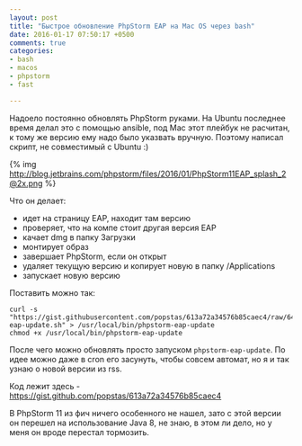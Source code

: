 ```yaml
---
layout: post
title: "Быстрое обновление PhpStorm EAP на Mac OS через bash"
date: 2016-01-17 07:50:17 +0500
comments: true
categories: 
- bash
- macos
- phpstorm
- fast

---
```


Надоело постоянно обновлять PhpStorm руками. На Ubuntu последнее время делал это с помощью ansible, 
под Mac этот плейбук не расчитан, к тому же версию ему надо было указвать вручную.
Поэтому написал скрипт, не совместимый с Ubuntu :)

{% img http://blog.jetbrains.com/phpstorm/files/2016/01/PhpStorm11EAP_splash_2@2x.png %}

<!-- more -->

Что он делает:

- идет на страницу EAP, находит там версию
- проверяет, что на компе стоит другая версия EAP
- качает dmg в папку Загрузки
- монтирует образ
- завершает PhpStorm, если он открыт
- удаляет текущую версию и копирует новую в папку /Applications
- запускает новую версию

Поставить можно так:
```
curl -s "https://gist.githubusercontent.com/popstas/613a72a34576b85caec4/raw/644f457ed0187ab0d1207576e925c06260451131/phpstorm-eap-update.sh" > /usr/local/bin/phpstorm-eap-update
chmod +x /usr/local/bin/phpstorm-eap-update
```

После чего можно обновлять просто запуском `phpstorm-eap-update`.
По идее можно даже в cron его засунуть, чтобы совсем автомат, но я и так узнаю о новой версии из rss.

Код лежит здесь - https://gist.github.com/popstas/613a72a34576b85caec4

В PhpStorm 11 из фич ничего особенного не нашел, зато с этой версии он перешел на использование Java 8, 
не знаю, в этом ли дело, но у меня он вроде перестал тормозить.


